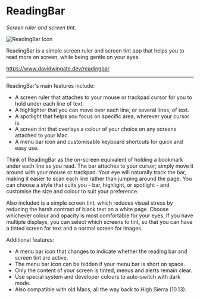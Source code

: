 # ReadingBar

*Screen ruler and screen tint.*

![ReadingBar Icon](https://github.com/DavidWingate/ReadingBar/raw/main/icon_128x128.png)

ReadingBar is a simple screen ruler and screen tint app that helps you to read more on screen, while being gentle on your eyes.

https://www.davidwingate.dev/readingbar

---

ReadingBar's main features include:

- A screen ruler that attaches to your mouse or trackpad cursor for you to hold under each line of text.
- A highlighter that you can move over each line, or several lines, of text.
- A spotlight that helps you focus on specific area, wherever your cursor is.
- A screen tint that overlays a colour of your choice on any screens attached to your Mac.
- A menu bar icon and customisable keyboard shortcuts for quick and easy use.

Think of ReadingBar as the on-screen equivalent of holding a bookmark under each line as you read. The bar attaches to your cursor; simply move it around with your mouse or trackpad. Your eye will naturally track the bar, making it easier to scan each line rather than jumping around the page. You can choose a style that suits you - bar, highlight, or spotlight - and customise the size and colour to suit your preference.

Also included is a simple screen tint, which reduces visual stress by reducing the harsh contrast of black text on a white page. Choose whichever colour and opacity is most comfortable for your eyes. If you have multiple displays, you can select which screens to tint, so that you can have a tinted screen for text and a normal screen for images.

Additional features:

- A menu bar icon that changes to indicate whether the reading bar and screen tint are active.
- The menu bar icon can be hidden if your menu bar is short on space.
- Only the content of your screen is tinted, menus and alerts remain clear.
- Use special system and developer colours to auto-switch with dark mode.
- Also compatible with old Macs, all the way back to High Sierra (10.13).
